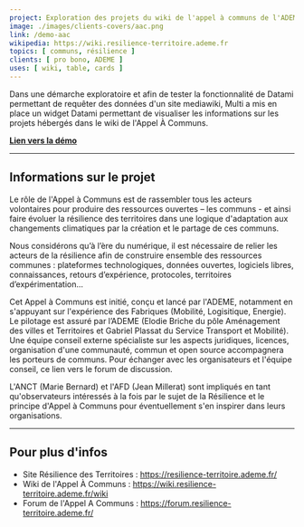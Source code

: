 ```yaml
---
project: Exploration des projets du wiki de l'appel à communs de l'ADEME
image: ./images/clients-covers/aac.png
link: /demo-aac
wikipedia: https://wiki.resilience-territoire.ademe.fr
topics: [ communs, résilience ]
clients: [ pro bono, ADEME ]
uses: [ wiki, table, cards ]
---
```


Dans une démarche exploratoire et afin de tester la fonctionnalité de Datami permettant de requêter des données d'un site mediawiki, Multi a mis en place un widget Datami permettant de visualiser les informations sur les projets hébergés dans le wiki de l'Appel À Communs. 

**[Lien vers la démo](/demo-aac)**

---

## Informations sur le projet

Le rôle de l'Appel à Communs est de rassembler tous les acteurs volontaires pour produire des ressources ouvertes – les communs - et ainsi faire évoluer la résilience des territoires dans une logique d'adaptation aux changements climatiques par la création et le partage de ces communs.

Nous considérons qu’à l’ère du numérique, il est nécessaire de relier les acteurs de la résilience afin de construire ensemble des ressources communes : plateformes technologiques, données ouvertes, logiciels libres, connaissances, retours d’expérience, protocoles, territoires d’expérimentation... 

Cet Appel à Communs est initié, conçu et lancé par l'ADEME, notamment en s'appuyant sur l'expérience des Fabriques (Mobilité, Logisitique, Energie). Le pilotage est assuré par l’ADEME (Elodie Briche du pôle Aménagement des villes et Territoires et Gabriel Plassat du Service Transport et Mobilité). Une équipe conseil externe spécialiste sur les aspects juridiques, licences, organisation d'une communauté, commun et open source accompagnera les porteurs de communs. Pour échanger avec les organisateurs et l'équipe conseil, ce lien vers le forum de discussion.

L'ANCT (Marie Bernard) et l'AFD (Jean Millerat) sont impliqués en tant qu'observateurs intéressés à la fois par le sujet de la Résilience et le principe d'Appel à Communs pour éventuellement s'en inspirer dans leurs organisations. 

---

## Pour plus d'infos

- Site Résilience des Territoires : https://resilience-territoire.ademe.fr/
- Wiki de l'Appel À Communs : https://wiki.resilience-territoire.ademe.fr/wiki
- Forum de l'Appel A Communs : https://forum.resilience-territoire.ademe.fr/